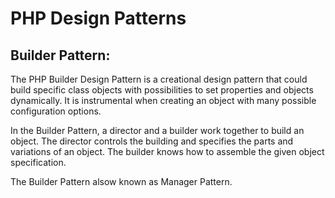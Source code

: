 # PHP Design Patterns

## Builder Pattern:
The PHP Builder Design Pattern is a creational design pattern that could build specific class objects with possibilities to set properties and objects dynamically. It is instrumental when creating an object with many possible configuration options.

In the Builder Pattern, a director and a builder work together to build an object. The director controls the building and specifies the parts and variations of an object. The builder knows how to assemble the given object specification.

The Builder Pattern alsow known as Manager Pattern.